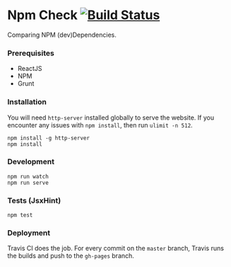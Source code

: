 Npm Check [![Build Status](https://travis-ci.org/ekonstantinidis/npm-check.svg?branch=master)](https://travis-ci.org/ekonstantinidis/npm-check)
=====================
Comparing NPM (dev)Dependencies.

### Prerequisites

 - ReactJS
 - NPM
 - Grunt

### Installation
You will need `http-server` installed globally to serve the website. If you encounter any issues with `npm install`, then run `ulimit -n 512`.

    npm install -g http-server
    npm install

### Development

    npm run watch
    npm run serve


### Tests (JsxHint)

    npm test


### Deployment
Travis CI does the job. For every commit on the `master` branch, Travis runs the builds and push to the `gh-pages` branch.
